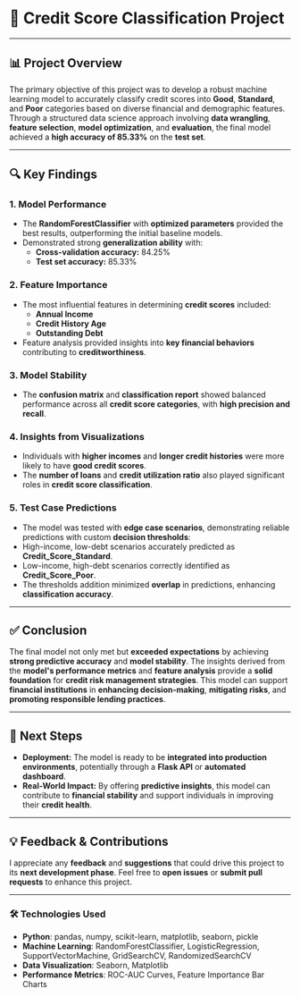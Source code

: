 # 🧮 Credit Score Classification Project

---

## 📊 **Project Overview**

The primary objective of this project was to develop a robust machine learning model to accurately classify credit scores into **Good**, **Standard**, and **Poor** categories based on diverse financial and demographic features. Through a structured data science approach involving **data wrangling**, **feature selection**, **model optimization**, and **evaluation**, the final model achieved a **high accuracy of 85.33%** on the **test set**.

---

## 🔍 **Key Findings**

### 1. **Model Performance**
- The **RandomForestClassifier** with **optimized parameters** provided the best results, outperforming the initial baseline models.
- Demonstrated strong **generalization ability** with:
  - **Cross-validation accuracy:** 84.25%
  - **Test set accuracy:** 85.33%

### 2. **Feature Importance**
- The most influential features in determining **credit scores** included:
  - **Annual Income**
  - **Credit History Age**
  - **Outstanding Debt**
- Feature analysis provided insights into **key financial behaviors** contributing to **creditworthiness**.

### 3. **Model Stability**
- The **confusion matrix** and **classification report** showed balanced performance across all **credit score categories**, with **high precision and recall**.

### 4. **Insights from Visualizations**
- Individuals with **higher incomes** and **longer credit histories** were more likely to have **good credit scores**.
- The **number of loans** and **credit utilization ratio** also played significant roles in **credit score classification**.

### 5. **Test Case Predictions**
- The model was tested with **edge case scenarios**, demonstrating reliable predictions with custom **decision thresholds**:
- High-income, low-debt scenarios accurately predicted as **Credit_Score_Standard**.
- Low-income, high-debt scenarios correctly identified as **Credit_Score_Poor**.
- The thresholds addition minimized **overlap** in predictions, enhancing **classification accuracy**.

---

## ✅ **Conclusion**

The final model not only met but **exceeded expectations** by achieving **strong predictive accuracy** and **model stability**. The insights derived from the **model's performance metrics** and **feature analysis** provide a **solid foundation** for **credit risk management strategies**. This model can support **financial institutions** in **enhancing decision-making**, **mitigating risks**, and **promoting responsible lending practices**.

---

## 🚀 **Next Steps**

- **Deployment:** The model is ready to be **integrated into production environments**, potentially through a **Flask API** or **automated dashboard**.
- **Real-World Impact:** By offering **predictive insights**, this model can contribute to **financial stability** and support individuals in improving their **credit health**.

---

## 💡 **Feedback & Contributions**

I appreciate any **feedback** and **suggestions** that could drive this project to its **next development phase**. Feel free to **open issues** or **submit pull requests** to enhance this project.

---

### 🛠️ **Technologies Used**

- **Python**: pandas, numpy, scikit-learn, matplotlib, seaborn, pickle
- **Machine Learning**: RandomForestClassifier, LogisticRegression, SupportVectorMachine, GridSearchCV, RandomizedSearchCV
- **Data Visualization**: Seaborn, Matplotlib
- **Performance Metrics**: ROC-AUC Curves, Feature Importance Bar Charts
